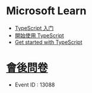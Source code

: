 # Microsoft Learn 
* [TypeScript 入门](https://docs.microsoft.com/zh-cn/learn/modules/typescript-get-started/?wt.mc_id=checkin_13088_webpage_reactor)
* [開始使用 TypeScript](https://docs.microsoft.com/zh-tw/learn/modules/typescript-get-started/?wt.mc_id=checkin_13088_webpage_reactor)
* [Get started with TypeScript](https://docs.microsoft.com/en-US/learn/modules/typescript-get-started/?wt.mc_id=checkin_13088_webpage_reactor)
# [會後問卷](https://aka.ms/Reactor/Survey)
* Event ID : 13088